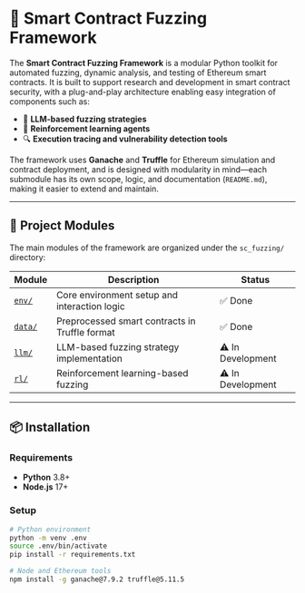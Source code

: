 # 🔐 Smart Contract Fuzzing Framework

The **Smart Contract Fuzzing Framework** is a modular Python toolkit for automated fuzzing, dynamic analysis, and testing of Ethereum smart contracts. It is built to support research and development in smart contract security, with a plug-and-play architecture enabling easy integration of components such as:

- 🧠 **LLM-based fuzzing strategies**
- 🤖 **Reinforcement learning agents**
- 🔍 **Execution tracing and vulnerability detection tools**

The framework uses **Ganache** and **Truffle** for Ethereum simulation and contract deployment, and is designed with modularity in mind—each submodule has its own scope, logic, and documentation (`README.md`), making it easier to extend and maintain.

---

## 🧩 Project Modules

The main modules of the framework are organized under the `sc_fuzzing/` directory:

| Module                                           | Description                                      | Status             |
|--------------------------------------------------|--------------------------------------------------|--------------------|
| [`env/`](env/README.md)               | Core environment setup and interaction logic     | ✅ Done             |
| [`data/`](data/README.md)             | Preprocessed smart contracts in Truffle format   | ✅ Done             |
| [`llm/`](llm/README.md)               | LLM-based fuzzing strategy implementation        | ⚠️ In Development   |
| [`rl/`](rl/README.md)                 | Reinforcement learning-based fuzzing             | ⚠️ In Development   |



---

## 📦 Installation

### Requirements

- **Python** 3.8+
- **Node.js** 17+

### Setup

```bash
# Python environment
python -m venv .env
source .env/bin/activate
pip install -r requirements.txt

# Node and Ethereum tools
npm install -g ganache@7.9.2 truffle@5.11.5